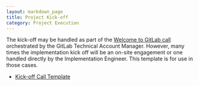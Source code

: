 ```yaml
---
layout: markdown_page
title: Project Kick-off
category: Project Execution
---
```


The kick-off may be handled as part of the [Welcome to GitLab call](https://github.com/isamu-isozaki/teamai_test/tree/master/customer-success/tam/#where-does-a-technical-account-manager-fit-in/index.html.md) orchestrated by the GitLab Technical Account Manager.  However, many times the implementation kick off will be an on-site engagement or one handled directly by the Implementation Engineer.  This template is for use in those cases.

* [Kick-off Call Template](https://docs.google.com/presentation/d/1sZDjQ1iI_OtekvsK5XIGov6Hvev9msCBrwE77GgE41w/edit/index.html.md)
